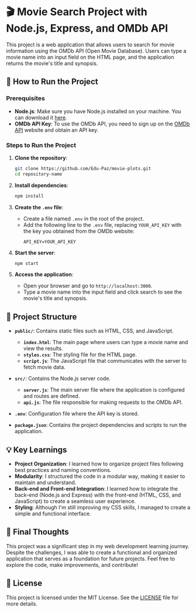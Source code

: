 # 🎬 Movie Search Project with Node.js, Express, and OMDb API

This project is a web application that allows users to search for movie information using the OMDb API (Open Movie Database). Users can type a movie name into an input field on the HTML page, and the application returns the movie's title and synopsis.

## 🚀 How to Run the Project

### Prerequisites

- **Node.js**: Make sure you have Node.js installed on your machine. You can download it [here](https://nodejs.org/).
- **OMDb API Key**: To use the OMDb API, you need to sign up on the [OMDb API](https://www.omdbapi.com/apikey.aspx) website and obtain an API key.

### Steps to Run the Project

1. **Clone the repository**:
   ```bash
   git clone https://github.com/Edu-Paz/movie-plots.git
   cd repository-name
   ```

2. **Install dependencies**:
   ```bash
   npm install
   ```

3. **Create the `.env` file**:
   - Create a file named `.env` in the root of the project.
   - Add the following line to the `.env` file, replacing `YOUR_API_KEY` with the key you obtained from the OMDb website:
     ```env
     API_KEY=YOUR_API_KEY
     ```

4. **Start the server**:
   ```bash
   npm start
   ```

5. **Access the application**:
   - Open your browser and go to `http://localhost:3000`.
   - Type a movie name into the input field and click search to see the movie's title and synopsis.

## 📂 Project Structure

- **`public/`**: Contains static files such as HTML, CSS, and JavaScript.
  - **`index.html`**: The main page where users can type a movie name and view the results.
  - **`styles.css`**: The styling file for the HTML page.
  - **`script.js`**: The JavaScript file that communicates with the server to fetch movie data.

- **`src/`**: Contains the Node.js server code.
  - **`server.js`**: The main server file where the application is configured and routes are defined.
  - **`api.js`**: The file responsible for making requests to the OMDb API.

- **`.env`**: Configuration file where the API key is stored.

- **`package.json`**: Contains the project dependencies and scripts to run the application.

## 💡 Key Learnings

- **Project Organization**: I learned how to organize project files following best practices and naming conventions.
- **Modularity**: I structured the code in a modular way, making it easier to maintain and understand.
- **Back-end and Front-end Integration**: I learned how to integrate the back-end (Node.js and Express) with the front-end (HTML, CSS, and JavaScript) to create a seamless user experience.
- **Styling**: Although I'm still improving my CSS skills, I managed to create a simple and functional interface.

## 📝 Final Thoughts

This project was a significant step in my web development learning journey. Despite the challenges, I was able to create a functional and organized application that serves as a foundation for future projects. Feel free to explore the code, make improvements, and contribute!

## 📄 License

This project is licensed under the MIT License. See the [LICENSE](LICENSE) file for more details.
